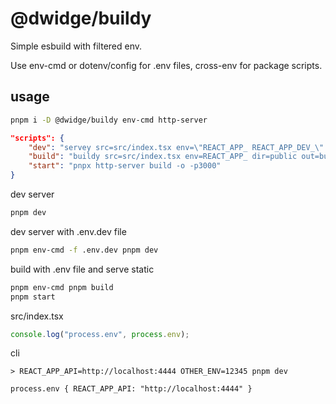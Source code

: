 # @dwidge/buildy

Simple esbuild with filtered env.

Use env-cmd or dotenv/config for .env files, cross-env for package scripts.

## usage

```bash
pnpm i -D @dwidge/buildy env-cmd http-server
```

```json
"scripts": {
    "dev": "servey src=src/index.tsx env=\"REACT_APP_ REACT_APP_DEV_\" dir=public port=3000",
    "build": "buildy src=src/index.tsx env=REACT_APP_ dir=public out=build meta=tmp/meta.json",
    "start": "pnpx http-server build -o -p3000"
}
```

dev server

```bash
pnpm dev
```

dev server with .env.dev file

```bash
pnpm env-cmd -f .env.dev pnpm dev
```

build with .env file and serve static

```bash
pnpm env-cmd pnpm build
pnpm start
```

src/index.tsx

```js
console.log("process.env", process.env);
```

cli

```
> REACT_APP_API=http://localhost:4444 OTHER_ENV=12345 pnpm dev

process.env { REACT_APP_API: "http://localhost:4444" }
```
